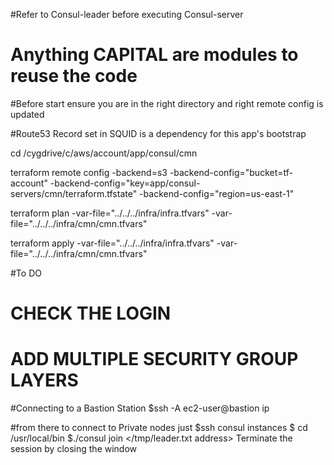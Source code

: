 #Refer to Consul-leader before executing Consul-server
# Anything CAPITAL are modules to reuse the code
#Before start ensure you are in the right directory and right remote config is updated

#Route53 Record set in SQUID is a dependency for this app's bootstrap

cd /cygdrive/c/aws/account/app/consul/cmn

terraform remote config -backend=s3 -backend-config="bucket=tf-account" -backend-config="key=app/consul-servers/cmn/terraform.tfstate" -backend-config="region=us-east-1"

terraform plan -var-file="../../../infra/infra.tfvars" -var-file="../../../infra/cmn/cmn.tfvars"


terraform apply -var-file="../../../infra/infra.tfvars" -var-file="../../../infra/cmn/cmn.tfvars"

#To DO
# CHECK THE LOGIN
# ADD MULTIPLE SECURITY GROUP LAYERS

#Connecting to a Bastion Station
$ssh -A ec2-user@bastion ip

#from there to connect to Private nodes just
$ssh consul instances
$ cd /usr/local/bin
$./consul join </tmp/leader.txt address>
Terminate the session by closing the window

